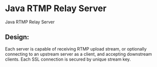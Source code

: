 # Java RTMP Relay Server
Java RTMP Relay Server


Design:
----------------
Each server is capable of receiving RTMP upload stream, or optionally connecting to an upstream server as a client, and accepting downstream clients. Each SSL connection is secured by unique stream key.

